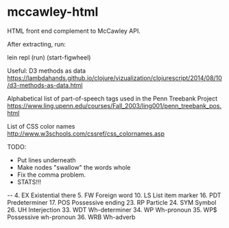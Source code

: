 # mccawley-html
HTML front end complement to McCawley API.

After extracting, run:

lein repl
(run)
(start-figwheel)

Useful:
D3 methods as data
https://lambdahands.github.io/clojure/vizualization/clojurescript/2014/08/10/d3-methods-as-data.html

Alphabetical list of part-of-speech tags used in the Penn Treebank Project
https://www.ling.upenn.edu/courses/Fall_2003/ling001/penn_treebank_pos.html

List of CSS color names
http://www.w3schools.com/cssref/css_colornames.asp

TODO:
* Put lines underneath
* Make nodes "swallow" the words whole
* Fix the comma problem.
* STATS!!!

--
4.	EX	Existential there
5.	FW	Foreign word
10.	LS	List item marker
16.	PDT	Predeterminer
17.	POS	Possessive ending
23.	RP	Particle
24.	SYM	Symbol
26.	UH	Interjection
33.	WDT	Wh-determiner
34.	WP	Wh-pronoun
35.	WP$	Possessive wh-pronoun
36.	WRB	Wh-adverb
